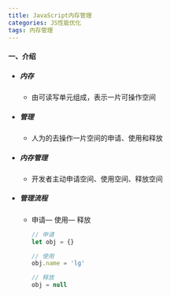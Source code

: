 ```yaml
---
title: JavaScript内存管理
categories: JS性能优化
tags: 内存管理
---
```


#### 一、介绍

- ##### 内存

  - 由可读写单元组成，表示一片可操作空间

- ##### 管理

  - 人为的去操作一片空间的申请、使用和释放

<!-- more -->

- ##### 内存管理

  - 开发者主动申请空间、使用空间、释放空间

- ##### 管理流程

  - 申请— 使用— 释放

    ```js
    // 申请
    let obj = {}
    
    // 使用
    obj.name = 'lg'
    
    // 释放
    obj = null
    ```